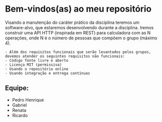 # Bem-vindos(as) ao meu repositório

   Visando a manutenção do caráter prático da disciplina teremos um software-alvo, que estaremos desenvolvendo durante a disciplina. Iremos construir uma API HTTP (inspirada em REST) para calculadora com as N operações, onde N é o número de pessoas que compõem o grupo (máximo 4).

    - Além dos requisitos funcionais que serão levantados pelos grupos, devemos atender os seguintes requisitos não funcionais:
    - Código fonte livre e aberto
    - Licença MIT (permissiva)
    - Usando o repositório online
    - Usando integração e entrega contínuas


## Equipe:

- Pedro Henrique
- Gabriel
- Renata
- Ricardo 